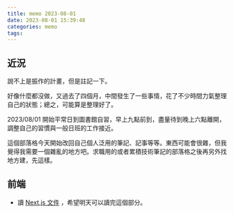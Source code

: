 ```yaml
---
title: memo 2023-08-01
date: 2023-08-01 15:39:48
categories: memo
tags:
---
```


## 近況

說不上是振作的計畫，但是註記一下。

好像什麼都沒做，又過去了四個月，中間發生了一些事情，花了不少時間力氣整理自己的狀態；總之，可能算是整理好了。

2023/08/01 開始平常日到圖書館自習，早上九點前到，盡量待到晚上六點離開，調整自己的習慣與一般日班的工作接近。

這個部落格今天開始改回自己個人泛用的筆記、記事等等。東西可能會很雜，但我覺得我需要一個雜亂的地方吧。求職用的或者累積技術筆記的部落格之後再另外找地方建，先這樣。

## 前端

- 讀 [Next.js 文件](https://nextjs.org/learn/foundations/) ，希望明天可以讀完這個部分。
